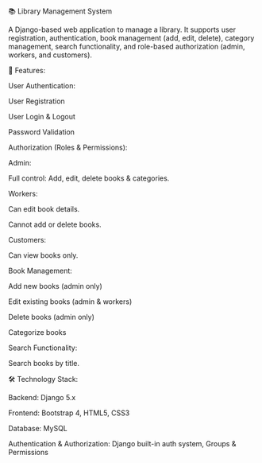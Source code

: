 📚 Library Management System

A Django-based web application to manage a library. It supports user registration, authentication, book management (add, edit, delete), category management, search functionality, and role-based authorization (admin, workers, and customers).

🚀 Features:

User Authentication:

User Registration

User Login & Logout

Password Validation

Authorization (Roles & Permissions):

Admin:

Full control: Add, edit, delete books & categories.

Workers:

Can edit book details.

Cannot add or delete books.

Customers:

Can view books only.

Book Management:

Add new books (admin only)

Edit existing books (admin & workers)

Delete books (admin only)

Categorize books

Search Functionality:

Search books by title.

🛠️ Technology Stack:

Backend: Django 5.x

Frontend: Bootstrap 4, HTML5, CSS3

Database: MySQL 

Authentication & Authorization: Django built-in auth system, Groups & Permissions

